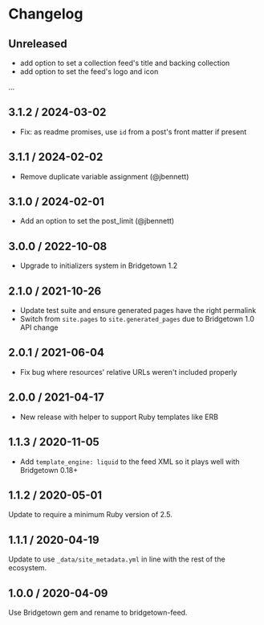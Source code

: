 # Changelog

## Unreleased

* add option to set a collection feed's title and backing collection
* add option to set the feed's logo and icon

...

## 3.1.2 / 2024-03-02

* Fix: as readme promises, use `id` from a post's front matter if present

## 3.1.1 / 2024-02-02

* Remove duplicate variable assignment (@jbennett)

## 3.1.0 / 2024-02-01

* Add an option to set the post_limit (@jbennett)

## 3.0.0 / 2022-10-08

* Upgrade to initializers system in Bridgetown 1.2

## 2.1.0 / 2021-10-26

* Update test suite and ensure generated pages have the right permalink
* Switch from `site.pages` to `site.generated_pages` due to Bridgetown 1.0 API change

## 2.0.1 / 2021-06-04

* Fix bug where resources' relative URLs weren't included properly

## 2.0.0 / 2021-04-17

* New release with helper to support Ruby templates like ERB

## 1.1.3 / 2020-11-05

* Add `template_engine: liquid` to the feed XML so it plays well with Bridgetown 0.18+

## 1.1.2 / 2020-05-01

Update to require a minimum Ruby version of 2.5.

## 1.1.1 / 2020-04-19

Update to use `_data/site_metadata.yml` in line with the rest of the ecosystem.

## 1.0.0 / 2020-04-09

Use Bridgetown gem and rename to bridgetown-feed.